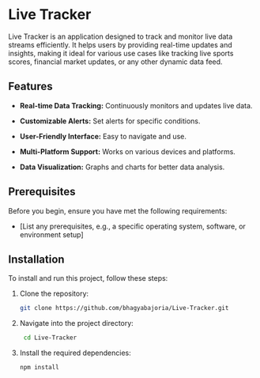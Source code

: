 # Live Tracker

Live Tracker is an application designed to track and monitor live data streams efficiently. It helps users by providing real-time updates and insights, making it ideal for various use cases like tracking live sports scores, financial market updates, or any other dynamic data feed.

## Features


- **Real-time Data Tracking:** Continuously monitors and updates live data.
- **Customizable Alerts:** Set alerts for specific conditions.

- **User-Friendly Interface:** Easy to navigate and use.
- **Multi-Platform Support:** Works on various devices and platforms.

- **Data Visualization:** Graphs and charts for better data analysis.

## Prerequisites

Before you begin, ensure you have met the following requirements:

- [List any prerequisites, e.g., a specific operating system, software, or environment setup]

## Installation

To install and run this project, follow these steps:


1. Clone the repository:
   ```bash
   git clone https://github.com/bhagyabajoria/Live-Tracker.git
   ```
2. Navigate into the project directory:
   ```bash
    cd Live-Tracker
   ```
3. Install the required dependencies:
   ```bash
   npm install
   ```

